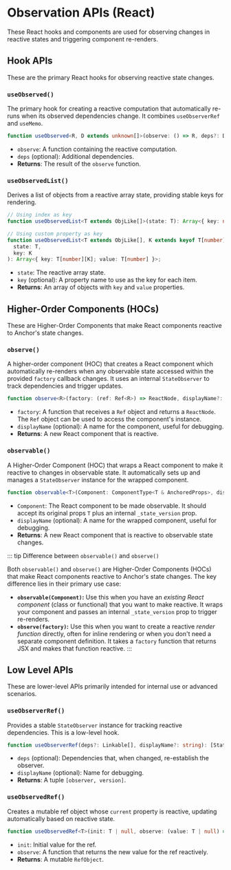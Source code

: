 # Observation APIs (React)

These React hooks and components are used for observing changes in reactive states and triggering component re-renders.

## Hook APIs

These are the primary React hooks for observing reactive state changes.

### `useObserved()`

The primary hook for creating a reactive computation that automatically re-runs when its observed dependencies change. It combines `useObserverRef` and `useMemo`.

```typescript
function useObserved<R, D extends unknown[]>(observe: () => R, deps?: D): R;
```

- `observe`: A function containing the reactive computation.
- `deps` (optional): Additional dependencies.
- **Returns**: The result of the `observe` function.

### `useObservedList()`

Derives a list of objects from a reactive array state, providing stable keys for rendering.

```typescript
// Using index as key
function useObservedList<T extends ObjLike[]>(state: T): Array<{ key: number; value: T[number] }>;

// Using custom property as key
function useObservedList<T extends ObjLike[], K extends keyof T[number]>(
  state: T,
  key: K
): Array<{ key: T[number][K]; value: T[number] }>;
```

- `state`: The reactive array state.
- `key` (optional): A property name to use as the key for each item.
- **Returns**: An array of objects with `key` and `value` properties.

## Higher-Order Components (HOCs)

These are Higher-Order Components that make React components reactive to Anchor's state changes.

### `observe()`

A higher-order component (HOC) that creates a React component which automatically re-renders when any observable state accessed within the provided `factory` callback changes. It uses an internal `StateObserver` to track dependencies and trigger updates.

```typescript
function observe<R>(factory: (ref: Ref<R>) => ReactNode, displayName?: string): ComponentType;
```

- `factory`: A function that receives a `Ref` object and returns a `ReactNode`. The `Ref` object can be used to access the component's instance.
- `displayName` (optional): A name for the component, useful for debugging.
- **Returns**: A new React component that is reactive.

### `observable()`

A Higher-Order Component (HOC) that wraps a React component to make it reactive to changes in observable state. It automatically sets up and manages a `StateObserver` instance for the wrapped component.

```typescript
function observable<T>(Component: ComponentType<T & AnchoredProps>, displayName?: string): ComponentType<T>;
```

- `Component`: The React component to be made observable. It should accept its original props `T` plus an internal `_state_version` prop.
- `displayName` (optional): A name for the wrapped component, useful for debugging.
- **Returns**: A new React component that is reactive to observable state changes.

::: tip Difference between `observable()` and `observe()`

Both `observable()` and `observe()` are Higher-Order Components (HOCs) that make React components reactive to Anchor's state changes. The key difference lies in their primary use case:

- **`observable(Component)`:** Use this when you have an _existing React component_ (class or functional) that you want to make reactive. It wraps your component and passes an internal `_state_version` prop to trigger re-renders.
- **`observe(factory)`:** Use this when you want to create a reactive _render function_ directly, often for inline rendering or when you don't need a separate component definition. It takes a `factory` function that returns JSX and makes that function reactive.
  :::

## Low Level APIs

These are lower-level APIs primarily intended for internal use or advanced scenarios.

### `useObserverRef()`

Provides a stable `StateObserver` instance for tracking reactive dependencies. This is a low-level hook.

```typescript
function useObserverRef(deps?: Linkable[], displayName?: string): [StateObserver, number];
```

- `deps` (optional): Dependencies that, when changed, re-establish the observer.
- `displayName` (optional): Name for debugging.
- **Returns**: A tuple `[observer, version]`.

### `useObservedRef()`

Creates a mutable ref object whose `current` property is reactive, updating automatically based on reactive state.

```typescript
function useObservedRef<T>(init: T | null, observe: (value: T | null) => T | null): RefObject<T | null>;
```

- `init`: Initial value for the ref.
- `observe`: A function that returns the new value for the ref reactively.
- **Returns**: A mutable `RefObject`.
